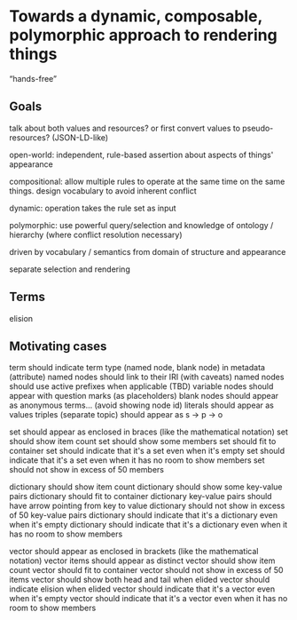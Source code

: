 # Towards a dynamic, composable, polymorphic approach to rendering things

“hands-free”

## Goals

talk about both values and resources?  or first convert values to
pseudo-resources? (JSON-LD-like)

open-world: independent, rule-based assertion about aspects of things'
appearance

compositional: allow multiple rules to operate at the same time on the same
things.  design vocabulary to avoid inherent conflict

dynamic: operation takes the rule set as input

polymorphic: use powerful query/selection and knowledge of ontology / hierarchy
(where conflict resolution necessary)


driven by vocabulary / semantics from domain of structure and appearance

separate selection and rendering

## Terms

elision




## Motivating cases


term should indicate term type (named node, blank node) in metadata (attribute)
named nodes should link to their IRI (with caveats)
named nodes should use active prefixes when applicable (TBD)
variable nodes should appear with question marks (as placeholders)
blank nodes should appear as anonymous terms... (avoid showing node id)
literals should appear as values
triples (separate topic) should appear as s -> p -> o


set should appear as enclosed in braces (like the mathematical notation)
set should show item count
set should show some members
set should fit to container
set should indicate that it's a set even when it's empty
set should indicate that it's a set even when it has no room to show members
set should not show in excess of 50 members



dictionary should show item count
dictionary should show some key-value pairs
dictionary should fit to container
dictionary key-value pairs should have arrow pointing from key to value
dictionary should not show in excess of 50 key-value pairs
dictionary should indicate that it's a dictionary even when it's empty
dictionary should indicate that it's a dictionary even when it has no room to show members


vector should appear as enclosed in brackets (like the mathematical notation)
vector items should appear as distinct
vector should show item count
vector should fit to container
vector should not show in excess of 50 items
vector should show both head and tail when elided
vector should indicate elision when elided
vector should indicate that it's a vector even when it's empty
vector should indicate that it's a vector even when it has no room to show members
